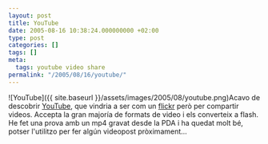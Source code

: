 ```yaml
---
layout: post
title: YouTube
date: 2005-08-16 10:38:24.000000000 +02:00
type: post
categories: []
tags: []
meta:
  tags: youtube video share
permalink: "/2005/08/16/youtube/"
---
```

![YouTube]({{ site.baseurl }}/assets/images/2005/08/youtube.png)Acavo de descobrir [YouTube](http://www.youtube.com/), que vindria a ser com un [flickr](http://www.flickr.com/) però per compartir videos. Accepta la gran majoría de formats de video i els converteix a flash. He fet una prova amb un mp4 gravat desde la PDA i ha quedat molt bé, potser l'utilitzo per fer algún videopost pròximament...

